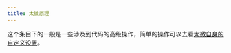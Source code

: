 ```yaml
---
title: 太微原理
---
```


这个条目下的一般是一些涉及到代码的高级操作，简单的操作可以去看[太微自身的自定义设置](#%E5%A4%AA%E5%BE%AE%E8%87%AA%E8%BA%AB%E7%9A%84%E8%87%AA%E5%AE%9A%E4%B9%89%E8%AE%BE%E7%BD%AE)。